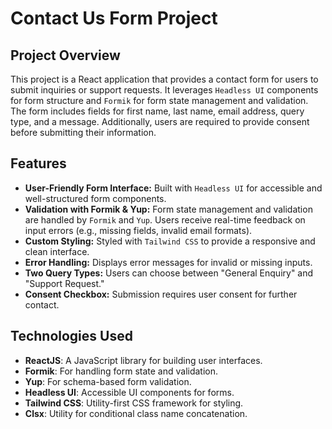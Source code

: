 # Contact Us Form Project

## Project Overview

This project is a React application that provides a contact form for users to submit inquiries or support requests. It leverages `Headless UI` components for form structure and `Formik` for form state management and validation. The form includes fields for first name, last name, email address, query type, and a message. Additionally, users are required to provide consent before submitting their information.

## Features

- **User-Friendly Form Interface:** Built with `Headless UI` for accessible and well-structured form components.
- **Validation with Formik & Yup:** Form state management and validation are handled by `Formik` and `Yup`. Users receive real-time feedback on input errors (e.g., missing fields, invalid email formats).
- **Custom Styling:** Styled with `Tailwind CSS` to provide a responsive and clean interface.
- **Error Handling:** Displays error messages for invalid or missing inputs.
- **Two Query Types:** Users can choose between "General Enquiry" and "Support Request."
- **Consent Checkbox:** Submission requires user consent for further contact.

## Technologies Used

- **ReactJS**: A JavaScript library for building user interfaces.
- **Formik**: For handling form state and validation.
- **Yup**: For schema-based form validation.
- **Headless UI**: Accessible UI components for forms.
- **Tailwind CSS**: Utility-first CSS framework for styling.
- **Clsx**: Utility for conditional class name concatenation.
